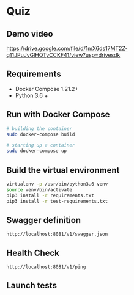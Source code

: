 # Quiz
## Demo video
https://drive.google.com/file/d/1mX6ds17MT2Z-q11JPuJvGlHQTyCCKF41/view?usp=drivesdk
## Requirements

* Docker Compose 1.21.2+
* Python 3.6 +

## Run with Docker Compose

```bash
# building the container
sudo docker-compose build

# starting up a container
sudo docker-compose up
```

## Build the virtual environment

```bash
virtualenv -p /usr/bin/python3.6 venv
source venv/bin/activate
pip3 install -r requirements.txt
pip3 install -r test-requirements.txt
```

## Swagger definition

```http
http://localhost:8081/v1/swagger.json
```

## Health Check

```http
http://localhost:8081/v1/ping
```

## Launch tests
